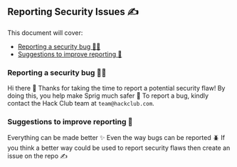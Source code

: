 ## Reporting Security Issues ✍️
This document will cover:

 - [Reporting a security bug 🕵️‍♂️](https://github.com/hackclub/sprig/edit/main/SECURITY.md#reporting-a-security-bug)
 - [Suggestions to improve reporting 💬](https://github.com/hackclub/sprig/edit/main/SECURITY.md#suggestions-to-improve-reporting)

### Reporting a security bug 🕵️‍♂️
Hi there 👋 Thanks for taking the time to report a potential security flaw! By doing this, you help make Sprig much safer 🔐 To report a bug, kindly contact the Hack Club team at `team@hackclub.com`.

### Suggestions to improve reporting 💬
Everything can be made better ✨ Even the way bugs can be reported 🪲 If you think a better way could be used to report security flaws then create an issue on the repo ✍️
